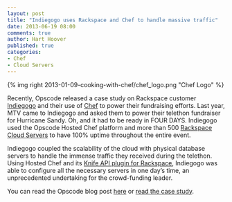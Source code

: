 ```yaml
---
layout: post
title: "Indiegogo uses Rackspace and Chef to handle massive traffic"
date: 2013-06-19 08:00
comments: true
author: Hart Hoover
published: true
categories: 
- Chef
- Cloud Servers
---
```

{% img right 2013-01-09-cooking-with-chef/chef_logo.png "Chef Logo" %}

Recently, Opscode released a case study on Rackspace customer [Indiegogo][1] and their use of [Chef][2] to power their fundraising efforts. Last year, MTV came to Indiegogo and asked them to power their telethon fundraiser for Hurricane Sandy. Oh, and it had to be ready in FOUR DAYS. Indiegogo used the Opscode Hosted Chef platform and more than 500 [Rackspace Cloud Servers][3] to have 100% uptime throughout the entire event.

<!-- more -->

Indiegogo coupled the scalability of the cloud with physical database servers to handle the immense traffic they received during the telethon. Using Hosted Chef and its [Knife API plugin for Rackspace][4], Indiegogo was able to configure all the necessary servers in one day’s time, an unprecedented undertaking for the crowd-funding leader.

You can read the Opscode blog post [here][5] or [read the case study][6].

[1]: http://www.indiegogo.com/
[2]: http://www.opscode.com/chef/
[3]: http://www.rackspace.com/cloud/servers/
[4]: https://github.com/opscode/knife-rackspace
[5]: http://www.opscode.com/blog/2013/05/28/indiegogo-crowd-funds-projects-around-the-world-wchef/
[6]: http://www.opscode.com/customers/indiegogo/

